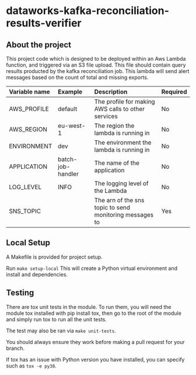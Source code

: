 # dataworks-kafka-reconciliation-results-verifier

## About the project
This project code which is designed to be deployed within an Aws Lambda function, and triggered via an
S3 file upload. This file should contain query results producted by the kafka reconciliation job. 
This lambda will send alert messages based on the count of total and missing exports.  


|Variable name|Example|Description|Required|
|:---|:---|:---|:---|
|AWS_PROFILE| default |The profile for making AWS calls to other services|No|
|AWS_REGION| eu-west-1 |The region the lambda is running in|No|
|ENVIRONMENT| dev |The environment the lambda is running in|No|
|APPLICATION| batch-job-handler |The name of the application|No|
|LOG_LEVEL| INFO |The logging level of the Lambda|No|
|SNS_TOPIC| |The arn of the sns topic to send monitoring messages to|Yes|

## Local Setup

A Makefile is provided for project setup.

Run `make setup-local` This will create a Python virtual environment and install and dependencies. 

## Testing

There are tox unit tests in the module. To run them, you will need the module tox installed with pip install tox, then go to the root of the module and simply run tox to run all the unit tests.

The test may also be ran via `make unit-tests`.

You should always ensure they work before making a pull request for your branch.

If tox has an issue with Python version you have installed, you can specify such as `tox -e py38`.

